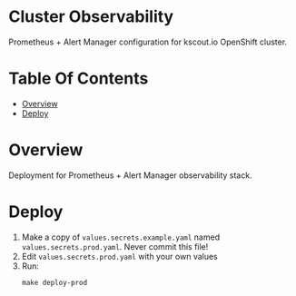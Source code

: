 # Cluster Observability
Prometheus + Alert Manager configuration for kscout.io OpenShift cluster.

# Table Of Contents
- [Overview](#overview)
- [Deploy](#deploy)

# Overview
Deployment for Prometheus + Alert Manager observability stack.

# Deploy
1. Make a copy of `values.secrets.example.yaml` named 
   `values.secrets.prod.yaml`. Never commit this file!
2. Edit `values.secrets.prod.yaml` with your own values
3. Run:
   ```
   make deploy-prod
   ```

